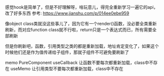 感觉hook是简单了，但是不好理解呀，啥玩意儿，得完全重新学习一遍它的api，改了好多东西
参考: https://www.jianshu.com/p/014ee0ebe959


像object class类就没这些事儿了，因为它有一个render()函数，没必要全类重新刷新，而对应function class就不行啦，return只是一个表达式而已，所有需要全部刷新

但是你刷新吧，函数，引用类型之类的都是重新加载，地址肯定变化了，如果这个时候他们还是作为值传递给子组件，那就子组件不可避免要刷新了

memo PureComponent
useCallback 让函数不要每次都重新加载，class中不存在
useMemo 让引用类型不要每次都重新加载，class中不存在
